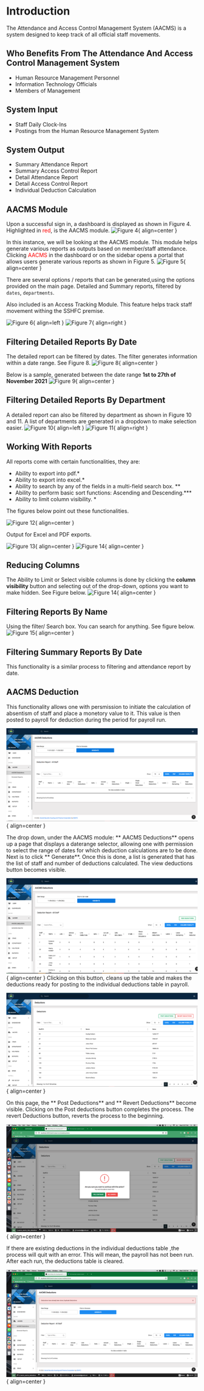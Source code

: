 # Introduction

The Attendance and Access Control Management System (AACMS) is a system designed to keep track of all official staff movements. 


## Who Benefits From The Attendance And Access Control Management System

- Human Resource Management Personnel
- Information Technology Officials
- Members of Management

## System Input

- Staff Daily Clock-Ins
- Postings from the Human Resource Management System 
    
## System Output

- Summary Attendance Report
- Summary Access Control Report
- Detail Attendance Report
- Detail Access Control Report
- Individual Deduction Calculation

## AACMS Module

Upon a successful sign in, a dashboard is displayed as shown in Figure 4.
Highlighted in <span style="color:red">red</span>, is the AACMS module.
![Figure 4](img/dashboard.png){ align=center }

In this instance, we will be looking at the AACMS module. This module helps generate various reports as outputs based on member/staff attendance. Clicking <span style="color:red">AACMS</span> in the dashboard or on the sidebar opens a portal that allows users generate various reports as shown in Figure 5.
![Figure 5](img/aacms.png){ align=center }

There are several options / reports that can be generated,using the options provided on the main page. Detailed and Summary reports, filtered by ``dates``, ``departments``.

Also included is an Access Tracking Module. This feature helps track staff movement withing the SSHFC premise.

![Figure 6](img/detailed.png){ align=left }
![Figure 7](img/summary.png){ align=right }

## Filtering Detailed Reports By Date

The detailed report can be filtered by dates. The filter generates information within a date range.
See Figure 8.
![Figure 8](img/date-detailed.png){ align=center }

Below is a sample, generated between the date range **1st to 27th of November 2021**
![Figure 9](img/detailed-result.png){ align=center }

## Filtering Detailed Reports By Department
A detailed report can also be filtered by department as shown in Figure 10 and 11. A list of departments are generated in a dropdown to make selection easier.
![Figure 10](img/detailed-branch.png){ align=left }
![Figure 11](img/detailed-branch-result.png){ align=right }
## Working With Reports

All reports come with certain functionalities, they are:

- Ability to export into pdf.*
- Ability to export into excel.*
- Ability to search by any of the fields in a multi-field search box. **
- Ability to perform basic sort functions: Ascending and Descending.***
- Ability to limit column visibility. *

The figures below point out these functionalities.

![Figure 12](img/workingwith.png){ align=center }

Output for Excel and PDF exports.

![Figure 13](img/excel-export.png){ align=center }
![Figure 14](img/pdf-export.png){ align=center }



## Reducing Columns
The Ability to Limit or Select visible columns is done by clicking the **column visibility** button and selecting out of the drop-down, options you want to make hidden.
See Figure below.
![Figure 14](img/column-visibility.png){ align=center }

## Filtering Reports By Name
Using the filter/ Search box. You can search for anything. See figure below.
![Figure 15](img/search.png){ align=center }

## Filtering Summary Reports By Date

This functionality is a similar process to filtering and attendance report by date. 

## AACMS Deduction

This functionality allows one with persmission to initiate the calculation of absentism of staff and place a monetory value to it. This value is then posted to payroll for deduction during the period for payroll run.

![Figure 16](img/1deductions.png){ align=center }

The drop down, under the AACMS module: ** AACMS Deductions** opens up a page that displays a daterange selector, allowing one with permission to select the range of dates for which deduction calculations are to be done. Next is to click ** Generate**.
Once this is done, a list is generated that has the list of staff and number of deductions calculated. The view deductions button becomes visible. 

![Figure 16](img/2deductions.png){ align=center }
Clicking on this button, cleans up the table and makes the deductions ready for posting to the individual deductions table in payroll.

![Figure 16](img/3deductions.png){ align=center }

On this page, the ** Post Deductions** and  ** Revert Deductions** become visible. Clicking on the Post deductions button completes the process. The revert Deductions button, reverts the process to the beginning.

![Figure 16](img/4deductions.png){ align=center }

If there are existing deductions in the individual deductions table ,the process will quit with an error. This will mean, the payroll has not been run.
After each run, the deductions table is cleared.

![Figure 16](img/5deductions.png){ align=center }